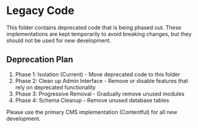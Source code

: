 
# Legacy Code

This folder contains deprecated code that is being phased out. These implementations are kept temporarily to avoid breaking changes, but they should not be used for new development.

## Deprecation Plan

1. Phase 1: Isolation (Current) - Move deprecated code to this folder
2. Phase 2: Clean up Admin Interface - Remove or disable features that rely on deprecated functionality
3. Phase 3: Progressive Removal - Gradually remove unused modules
4. Phase 4: Schema Cleanup - Remove unused database tables

Please use the primary CMS implementation (Contentful) for all new development.
